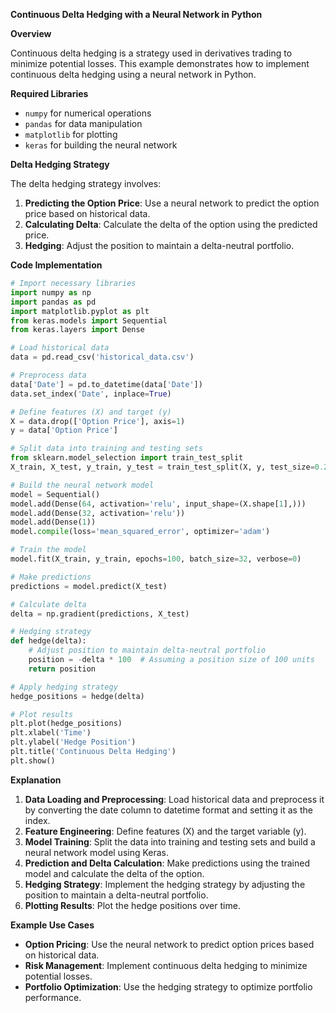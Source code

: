**Continuous Delta Hedging with a Neural Network in Python**

**Overview**

Continuous delta hedging is a strategy used in derivatives trading to minimize potential losses. This example demonstrates how to implement continuous delta hedging using a neural network in Python.

**Required Libraries**

- `numpy` for numerical operations
- `pandas` for data manipulation
- `matplotlib` for plotting
- `keras` for building the neural network

**Delta Hedging Strategy**

The delta hedging strategy involves:

1. **Predicting the Option Price**: Use a neural network to predict the option price based on historical data.
2. **Calculating Delta**: Calculate the delta of the option using the predicted price.
3. **Hedging**: Adjust the position to maintain a delta-neutral portfolio.

**Code Implementation**

```python
# Import necessary libraries
import numpy as np
import pandas as pd
import matplotlib.pyplot as plt
from keras.models import Sequential
from keras.layers import Dense

# Load historical data
data = pd.read_csv('historical_data.csv')

# Preprocess data
data['Date'] = pd.to_datetime(data['Date'])
data.set_index('Date', inplace=True)

# Define features (X) and target (y)
X = data.drop(['Option Price'], axis=1)
y = data['Option Price']

# Split data into training and testing sets
from sklearn.model_selection import train_test_split
X_train, X_test, y_train, y_test = train_test_split(X, y, test_size=0.2, random_state=42)

# Build the neural network model
model = Sequential()
model.add(Dense(64, activation='relu', input_shape=(X.shape[1],)))
model.add(Dense(32, activation='relu'))
model.add(Dense(1))
model.compile(loss='mean_squared_error', optimizer='adam')

# Train the model
model.fit(X_train, y_train, epochs=100, batch_size=32, verbose=0)

# Make predictions
predictions = model.predict(X_test)

# Calculate delta
delta = np.gradient(predictions, X_test)

# Hedging strategy
def hedge(delta):
    # Adjust position to maintain delta-neutral portfolio
    position = -delta * 100  # Assuming a position size of 100 units
    return position

# Apply hedging strategy
hedge_positions = hedge(delta)

# Plot results
plt.plot(hedge_positions)
plt.xlabel('Time')
plt.ylabel('Hedge Position')
plt.title('Continuous Delta Hedging')
plt.show()
```

**Explanation**

1. **Data Loading and Preprocessing**: Load historical data and preprocess it by converting the date column to datetime format and setting it as the index.
2. **Feature Engineering**: Define features (X) and the target variable (y).
3. **Model Training**: Split the data into training and testing sets and build a neural network model using Keras.
4. **Prediction and Delta Calculation**: Make predictions using the trained model and calculate the delta of the option.
5. **Hedging Strategy**: Implement the hedging strategy by adjusting the position to maintain a delta-neutral portfolio.
6. **Plotting Results**: Plot the hedge positions over time.

**Example Use Cases**

- **Option Pricing**: Use the neural network to predict option prices based on historical data.
- **Risk Management**: Implement continuous delta hedging to minimize potential losses.
- **Portfolio Optimization**: Use the hedging strategy to optimize portfolio performance.